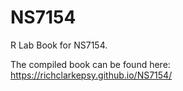 # NS7154
R Lab Book for NS7154.

The compiled book can be found here: https://richclarkepsy.github.io/NS7154/
